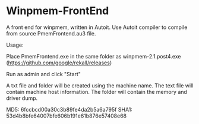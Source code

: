 # Winpmem-FrontEnd

A front end for winpmem, written in Autoit. Use Autoit compiler to compile from source PmemFrontend.au3 file.

Usage:

Place PmemFrontend.exe in the same folder as winpmem-2.1.post4.exe (https://github.com/google/rekall/releases)

Run as admin and click "Start"

A txt file and folder will be created using the machine name. The text file will contain machine host information. The folder will contain the memory and driver dump.

MD5:		6fccbcd00a30c3b89fe4da2b5a6a795f
SHA1:		53d4b8bfe64007bfe606b191e61b876e57408e68


